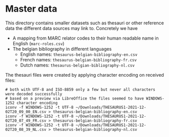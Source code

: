 # Master data

This directory contains smaller datasets such as thesauri or other reference data the different data sources may link to.
Concretely we have

* A mapping from MARC relator codes to their human readable name in English (`marc-roles.csv`)
* The belgian bibliography in different languages
  * English names: `thesaurus-belgian-bibliography-en.csv`
  * French names: `thesaurus-belgian-bibliography-fr.csv`
  * Dutch names: `thesaurus-belgian-bibliography-nl.csv`

The thesauri files were created by applying character encoding on received files:

```
# both with UTF-8 and ISO-8859 only a few but never all characters were decoded successfully
# based on a preview via LibreOffice the files seemed to have WINDOWS-1252 character encoding
iconv -f WINDOWS-1252 -t UTF-8 ~/Downloads/THESAURUS1-2021-12-02T20_09_00_EN.csv > thesaurus-belgian-bibliography-en.csv 
iconv -f WINDOWS-1252 -t UTF-8 ~/Downloads/THESAURUS1-2021-12-02T20_07_49_FR.csv > thesaurus-belgian-bibliography-fr.csv 
iconv -f WINDOWS-1252 -t UTF-8 ~/Downloads/THESAURUS1-2021-12-02T20_08_39_NL.csv > thesaurus-belgian-bibliography-nl.csv 
```

